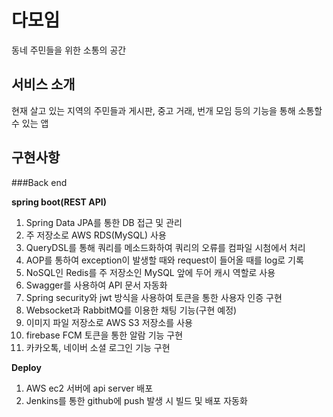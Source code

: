 # 다모임
동네 주민들을 위한 소통의 공간

## 서비스 소개
현재 살고 있는 지역의 주민들과 게시판, 중고 거래, 번개 모임 등의 기능을 통해 소통할 수 있는 앱

## 구현사항

###Back end

**spring boot(REST API)**
1. Spring Data JPA를 통한 DB 접근 및 관리
2. 주 저장소로 AWS RDS(MySQL) 사용
3. QueryDSL를 통해 쿼리를 메소드화하여 쿼리의 오류를 컴파일 시첨에서 처리
4. AOP를 통하여 exception이 발생할 때와 request이 들어올 때를 log로 기록
5. NoSQL인 Redis를 주 저장소인 MySQL 앞에 두어 캐시 역할로 사용
6. Swagger를 사용하여 API 문서 자동화
7. Spring security와 jwt 방식을 사용하여 토큰을 통한 사용자 인증 구현
8. Websocket과 RabbitMQ를 이용한 채팅 기능(구현 예정)
9. 이미지 파일 저장소로 AWS S3 저장소를 사용
10. firebase FCM 토큰을 통한 알람 기능 구현
11. 카카오톡, 네이버 소셜 로그인 기능 구현


**Deploy**
1. AWS ec2 서버에 api server 배포
2. Jenkins를 통한 github에 push 발생 시 빌드 및 배포 자동화
